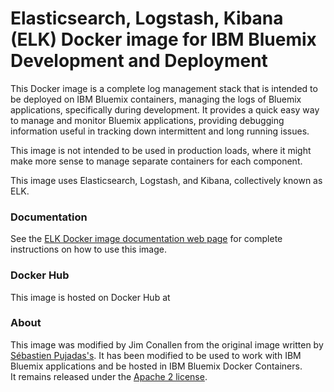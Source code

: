 # Elasticsearch, Logstash, Kibana (ELK) Docker image for IBM Bluemix Development and Deployment


This Docker image is a complete log management stack that is intended to be deployed on IBM Bluemix containers, managing 
the logs of Bluemix applications, specifically during development.  It provides a quick easy way to manage and monitor 
Bluemix applications, providing debugging information useful in tracking down intermittent and long running issues.

This image is not intended to be used in production loads, where it might make more sense to manage separate containers for each component.

This image uses  Elasticsearch, Logstash, and Kibana, collectively known as ELK.

### Documentation

See the [ELK Docker image documentation web page](http://elk-docker.readthedocs.io/) for complete instructions on how to use this image.

### Docker Hub

This image is hosted on Docker Hub at 

### About

This image was modified by Jim Conallen from the original image written by [Sébastien Pujadas's](https://pujadas.net). 
It has been modified to be used to work with IBM Bluemix applications and be hosted in IBM Bluemix Docker Containers.  
It remains released under the [Apache 2 license](https://www.apache.org/licenses/LICENSE-2.0).

